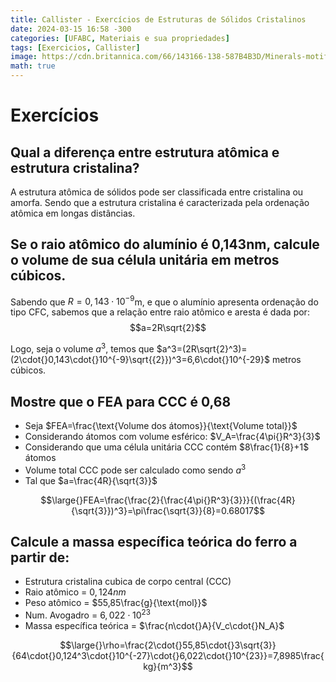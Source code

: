 ```yaml
---
title: Callister - Exercícios de Estruturas de Sólidos Cristalinos
date: 2024-03-15 16:58 -300
categories: [UFABC, Materiais e sua propriedades]
tags: [Exercicios, Callister]
image: https://cdn.britannica.com/66/143166-138-587B4B3D/Minerals-motifs-one-crystal-systems.jpg?w=800&h=450&c=crop
math: true
---
```


# Exercícios

## Qual a diferença entre estrutura atômica e estrutura cristalina?
A estrutura atômica de sólidos pode ser classificada entre cristalina ou amorfa. Sendo que a estrutura cristalina é caracterizada pela ordenação atômica em longas distâncias.

## Se o raio atômico do alumínio é 0,143nm, calcule o volume de sua célula unitária em metros cúbicos.
Sabendo que $R=0,143\cdot{}10^{-9}$m, e que o alumínio apresenta ordenação do tipo CFC, sabemos que a relação entre raio atômico e aresta é dada por: $$a=2R\sqrt{2}$$

Logo, seja o volume $a^3$, temos que $a^3=(2R\sqrt{2}^3)=(2\cdot{}0,143\cdot{}10^{-9}\sqrt{{2}})^3=6,6\cdot{}10^{-29}$ metros cúbicos.

## Mostre que o FEA para CCC é 0,68
- Seja $FEA=\frac{\text{Volume dos átomos}}{\text{Volume total}}$
- Considerando átomos com volume esférico: $V_A=\frac{4\pi{}R^3}{3}$
- Considerando que uma célula unitária CCC contém $8\frac{1}{8}+1$ átomos
- Volume total CCC pode ser calculado como sendo $a^3$
- Tal que $a=\frac{4R}{\sqrt{3}}$

$$\large{}FEA=\frac{\frac{2}{\frac{4\pi{}R^3}{3}}}{(\frac{4R}{\sqrt{3}})^3}=\pi\frac{\sqrt{3}}{8}=0.68017$$

## Calcule a massa específica teórica do ferro a partir de:
- Estrutura cristalina cubica de corpo central (CCC)
- Raio atômico = $0,124nm$
- Peso atômico = $55,85\frac{g}{\text{mol}}$
- Num. Avogadro = $6,022\cdot{}10^{23}$
- Massa específica teórica = $\frac{n\cdot{}A}{V_c\cdot{}N_A}$

$$\large{}\rho=\frac{2\cdot{}55,85\cdot{}3\sqrt{3}}{64\cdot{}0,124^3\cdot{}10^{-27}\cdot{}6,022\cdot{}10^{23}}=7,8985\frac{kg}{m^3}$$